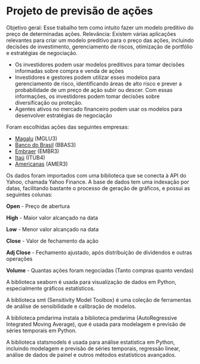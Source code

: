 # Projeto de previsão de ações

Objetivo geral: Esse trabalho tem como intuito fazer um modelo preditivo do preço de determinadas ações.
Relevância: Existem várias aplicações relevantes para criar um modelo preditivo para o preço das ações, incluindo decisões de investimento, gerenciamento de riscos, otimização de portfólio e estratégias de negociação.
- Os investidores podem usar modelos preditivos para tomar decisões informadas sobre compra e venda de ações
- Investidores e gestores podem utilizar esses modelos para gerenciamento de risco, identificando áreas de alto risco e prever a probabilidade de um preço de ação subir ou descer. Com essas informações, os investidores podem tomar decisões sobre diversificação ou proteção.
- Agentes ativos no mercado financeiro podem usar os modelos para desenvolver estratégias de negociação

Foram escolhidas ações das seguintes empresas:

*   [Magalu](https://github.com/brendasfarias/trabindividual1/blob/main/images/MGLU3.png) (MGLU3)
*   [Banco do Brasil](https://github.com/brendasfarias/trabindividual1/blob/main/images/BBAS3.png) (BBAS3)
*   [Embraer](https://github.com/brendasfarias/trabindividual1/blob/main/images/EMBR3.png) (EMBR3)
*   [Itaú](https://github.com/brendasfarias/trabindividual1/blob/main/images/ITUB4.png) (ITUB4)
*   [Americanas](https://github.com/brendasfarias/trabindividual1/blob/main/images/AMER3.png) (AMER3)

Os dados foram importados com uma biblioteca que se conecta à API do Yahoo, chamada Yahoo Finance. A base de dados tem uma indexação por datas, facilitando bastante o processo de geração de gráficos, e possui as seguintes colunas:

**Open** - Preço de abertura

**High** - Maior valor alcançado na data

**Low** - Menor valor alcançado na data

**Close** - Valor de fechamento da ação

**Adj Close** - Fechamento ajustado, após distribuição de dividendos e outras operações

**Volume**  - Quantas ações foram negociadas (Tanto compras quanto vendas)

A biblioteca seaborn é usada para visualização de dados em Python, especialmente gráficos estatísticos.

A biblioteca smt (Sensitivity Model Toolbox) é uma coleção de ferramentas de análise de sensibilidade e calibração de modelos.

A biblioteca pmdarima instala a biblioteca pmdarima (AutoRegressive Integrated Moving Average), que é usada para modelagem e previsão de séries temporais em Python.

A biblioteca statsmodels é usada para análise estatística em Python, incluindo modelagem e previsão de séries temporais, regressão linear, análise de dados de painel e outros métodos estatísticos avançados.
